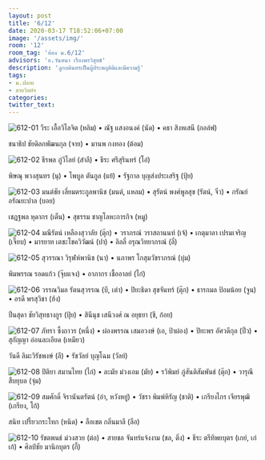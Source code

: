 ```yaml
---
layout: post
title: '6/12'
date: 2020-03-17 T18:52:06+07:00
image: '/assets/img/'
room: '12'
room_tag: 'ห้อง ม.6/12'
advisors: 'อ.วันทนา เรืองพรวิสุทธ์'
description: 'ลูกบดินทรเป็นผู้ประพฤติดีและมีความรู้'
tags:
- ม.ปลาย
- สายวิทย์ฯ
categories:
twitter_text:
---
```

![612-01](https://res.cloudinary.com/dbruw74ms/image/upload/c_fit,w_760/v1584445834/612-01_hae1qg.png)
วีระ เอื้อวิไลจิต (หลิม) • ณัฐ แสงอนงค์ (นัด) • คธา สิงหเสนี (กอล์ฟ)

ชนาธิป ชัยดิลกพัฒนกุล (จาย) • มานพ กงทอง (ต้อม)

![612-02](https://res.cloudinary.com/dbruw74ms/image/upload/c_fit,w_760/v1584445833/612-02_v5e0kq.png)
ธีรพล ภู่วิไลย์ (สำลี) • ธีระ ศรีสุรินทร์ (โอ๋)

พิษณุ พวงสุนทร (นุ) • ไพบูล ตันกูล (แย้) • รัฐกาล บุญส่งประเสริฐ (ปุ้ย)

![612-03](https://res.cloudinary.com/dbruw74ms/image/upload/c_fit,w_760/v1584445836/612-03_egpqws.png)
มนต์ชัย เลี่ยมตระกูลพานิช (มนต์, แหลม) • สุรัตน์ พงศ์พูลสุข (รัตน์, จิ๋ว) • กรัณย์ อรัณยะปาล (บอย)

เชฏฐพล หุดากร (เต็น) • สุธรรม ชาญโลหะการกิจ (หมู)

![612-04](https://res.cloudinary.com/dbruw74ms/image/upload/c_fit,w_760/v1584445844/612-04_oriykl.png)
มณีรัตน์ เหลืองสุวาลัย (ตุ๊ก) • วราภรณ์ วราสถานนท์ (เจ้) • เกตุมาลา เปรมเจริญ (เจี๊ยบ) • มารยาท เตชะโชควิวัฒน์ (ปา) • ลิลลี่ อรุณวิทยาภรณ์ (ลี่)

![612-05](https://res.cloudinary.com/dbruw74ms/image/upload/c_fit,w_760/v1584445829/612-05_cbqd4x.png)
สุวรรณา วิรุฬห์พานิช (นา) • นภาพร โกสุมวัชราภรณ์ (บุ๋ม)

พิมพรรณ รอดแก้ว (จุ๊บแจง) • อาภากร เชื้ออาลย์ (ไก่)

![612-06](https://res.cloudinary.com/dbruw74ms/image/upload/c_fit,w_760/v1584445843/612-06_adzbxn.png)
วรรณวิมล รัตนสุวรรณ (บี, เต่า) • ปิยะธิดา สุขจันทร์ (ตุ๊ก) • ธารกมล ป้อมน้อย (จูน) • อรดี พรสุวิชา (ฮ้ง)

ปิ่นสุดา ชัยวิสุทธางกูร (ปุ้ย) • สินีนุช เสนีวงศ์ ณ อยุธยา (ชี, ก้อย)


![612-07](https://res.cloudinary.com/dbruw74ms/image/upload/c_fit,w_760/v1584445866/612-07_hdkuaq.png)
ภัทรา ซึ้งถาวร (หนึ่ง) • ผ่องพรรณ เสมอวงษ์ (เอ, ป้าผ่อง) • ปิยะพร อัศวดีกุล (ปิ๋ว) • สุกัญญา อ่อนละเอียด (เหมียว)

วันดี ลิมะวิรัชพงษ์ (ลี) • รัชวัลย์ บุญโฉม (วัลย์)

![612-08](https://res.cloudinary.com/dbruw74ms/image/upload/c_fit,w_760/v1584445860/612-08_yo9kcd.png)
ปิติยา สมานไทย (ไก่) • ละมัย ม่วงเอม (มัย) • รวิพิมย์ ภู่สันติสัมพันธ์ (ตุ๊ก) • วารุณี สืบยุบล (จุ๋ม)

![612-09](https://res.cloudinary.com/dbruw74ms/image/upload/c_fit,w_760/v1584445862/612-09_nxhxpi.png)
สมศักดิ์ จิรานันตรัตน์ (อ๋า, หวังหยู่) • วัชรา พิมพ์หิรัญ (ชาติ) • เกรียงไกร เจียรพุฒิ (เกรียง, โก้)

สนิท เปรี้ยวกระโทก (หนิด) • ลือเขต กลิ่นมาลี (ลือ)

![612-10](https://res.cloudinary.com/dbruw74ms/image/upload/c_fit,w_760/v1584445868/612-10_edwtub.png)
รัชตพนธ์ ม่วงสวย (ต่อ) • สายชล จันทร์แจ้งงาม (ชล, ติ่ง) • ธีระ ตรีทิพยบุตร (เกย์, เก่เก้) • ศิลป์ชัย มานิกบุตร (กี้)
